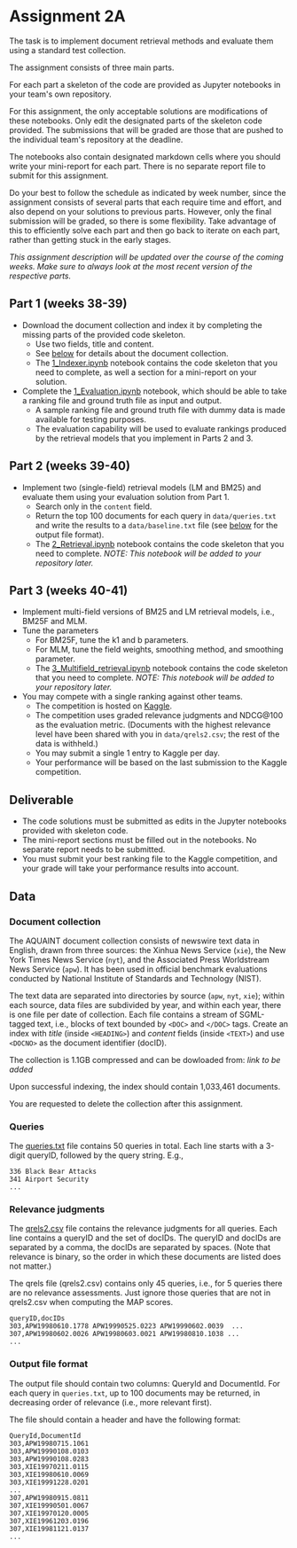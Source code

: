 # Assignment 2A

The task is to implement document retrieval methods and evaluate them using a standard test collection.

The assignment consists of three main parts.

For each part a skeleton of the code are provided as Jupyter notebooks in your team's own repository.

For this assignment, the only acceptable solutions are modifications of these notebooks. Only edit the designated parts of the skeleton code provided. The submissions that will be graded are those that are pushed to the individual team's repository at the deadline.

The notebooks also contain designated markdown cells where you should write your mini-report for each part. There is no separate report file to submit for this assignment.

Do your best to follow the schedule as indicated by week number, since the assignment consists of several parts that each require time and effort, and also depend on your solutions to previous parts. However, only the final submission will be graded, so there is some flexibility. Take advantage of this to efficiently solve each part and then go back to iterate on each part, rather than getting stuck in the early stages.

*This assignment description will be updated over the course of the coming weeks. Make sure to always look at the most recent version of the respective parts.*

## Part 1 (weeks 38-39)

  - Download the document collection and index it by completing the missing parts of the provided code skeleton.
    * Use two fields, title and content.
    * See [below](#document-collection) for details about the document collection.
    * The [1_Indexer.ipynb](1_Indexer.ipynb) notebook contains the code skeleton that you need to complete, as well a section for a mini-report on your solution.
  - Complete the [1_Evaluation.ipynb](1_Evaluation.ipynb) notebook, which should be able to take a ranking file and ground truth file as input and output.
      - A sample ranking file and ground truth file with dummy data is made available for testing purposes.
      - The evaluation capability will be used to evaluate rankings produced by the retrieval models that you implement in Parts 2 and 3.

## Part 2 (weeks 39-40)

  - Implement two (single-field) retrieval models (LM and BM25) and evaluate them using your evaluation solution from Part 1.
    * Search only in the `content` field.
    * Return the top 100 documents for each query in `data/queries.txt` and write the results to a `data/baseline.txt` file (see [below](#output-file-format) for the output file format).
    * The [2_Retrieval.ipynb](2_Retrieval.ipynb) notebook contains the code skeleton that you need to complete. *NOTE: This notebook will be added to your repository later.*

## Part 3 (weeks 40-41)

  - Implement multi-field versions of BM25 and LM retrieval models, i.e., BM25F and MLM.
  - Tune the parameters
    * For BM25F, tune the k1 and b parameters.
    * For MLM, tune the field weights, smoothing method, and smoothing parameter.
    * The [3_Multifield_retrieval.ipynb](3_Multifield_retrieval.ipynb) notebook contains the code skeleton that you need to complete. *NOTE: This notebook will be added to your repository later.*
  - You may compete with a single ranking against other teams.
    * The competition is hosted on [Kaggle](https://www.kaggle.com/c/uis-dat640-2019-2a/leaderboard).
    * The competition uses graded relevance judgments and NDCG@100 as the evaluation metric. (Documents with the highest relevance level have been shared with you in `data/qrels2.csv`; the rest of the data is withheld.)
    * You may submit a single 1 entry to Kaggle per day.
    * Your performance will be based on the last submission to the Kaggle competition.


## Deliverable

  - The code solutions must be submitted as edits in the Jupyter notebooks provided with skeleton code.
  - The mini-report sections must be filled out in the notebooks. No separate report needs to be submitted.
  - You must submit your best ranking file to the Kaggle competition, and your grade will take your performance results into account.


## Data

### Document collection

The AQUAINT document collection consists of newswire text data in English, drawn from three sources: the Xinhua News Service (`xie`), the New York Times News Service (`nyt`), and the Associated Press Worldstream News Service (`apw`). It has been used in official benchmark evaluations conducted by National Institute of Standards and Technology (NIST).

The text data are separated into directories by source (`apw`, `nyt`, `xie`); within each source, data files are subdivided by year, and within each year, there is one file per date of collection. Each file contains a stream of SGML-tagged text, i.e., blocks of text bounded by `<DOC>` and `</DOC>` tags.  Create an index with *title* (inside `<HEADING>`) and *content* fields (inside `<TEXT>`) and use `<DOCNO>` as the document identifier (docID).

The collection is 1.1GB compressed and can be dowloaded from: *link to be added*

Upon successful indexing, the index should contain 1,033,461 documents.

You are requested to delete the collection after this assignment.


### Queries

The [queries.txt](data/queries.txt) file contains 50 queries in total.  Each line starts with a 3-digit queryID, followed by the query string.  E.g.,

```
336 Black Bear Attacks
341 Airport Security
...
```


### Relevance judgments

The [qrels2.csv](data/qrels2.csv) file contains the relevance judgments for all queries. Each line contains a queryID and the set of docIDs. The queryID and docIDs are separated by a comma, the docIDs are separated by spaces. (Note that relevance is binary, so the order in which these documents are listed does not matter.)

The qrels file (qrels2.csv) contains only 45 queries, i.e., for 5 queries there are no relevance assessments. Just ignore those queries that are not in qrels2.csv when computing the MAP scores.

```
queryID,docIDs
303,APW19980610.1778 APW19990525.0223 APW19990602.0039  ...
307,APW19980602.0026 APW19980603.0021 APW19980810.1038 ...
...
```


### Output file format

The output file should contain two columns: QueryId and DocumentId. For each query in `queries.txt`, up to 100 documents may be returned, in decreasing order of relevance (i.e., more relevant first).

The file should contain a header and have the following format:

```
QueryId,DocumentId
303,APW19980715.1061
303,APW19990108.0103
303,APW19990108.0283
303,XIE19970211.0115
303,XIE19980610.0069
303,XIE19991228.0201
...
307,APW19980915.0811
307,XIE19990501.0067
307,XIE19970120.0005
307,XIE19961203.0196
307,XIE19981121.0137
...
```
